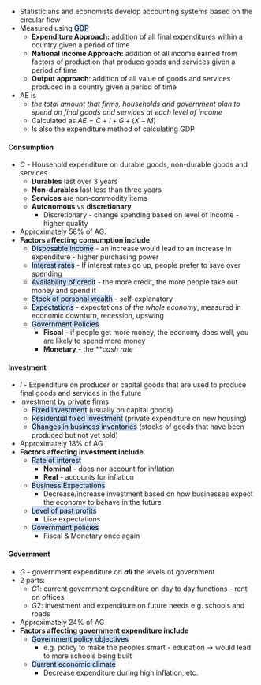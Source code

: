 - Statisticians and economists develop accounting systems based on the circular flow
- Measured using <mark style="background: #ADCCFFA6;">GDP</mark>
	- **Expenditure Approach:** addition of all final expenditures within a country given a period of time
	- **National income Approach:** addition of all income earned from factors of production that produce goods and services given a period of time
	- **Output approach**: addition of all value of goods and services produced in a country given a period of time
- AE is
	- *the total amount that firms, households and government plan to spend on final goods and services at each level of income*
	- Calculated as $AE=C+I+G+(X-M)$
	- Is also the expenditure method of calculating GDP

#### Consumption
- $C$ - Household expenditure on durable goods, non-durable goods and services
	- **Durables** last over 3 years
	- **Non-durables** last less than three years
	- **Services** are non-commodity items
	- **Autonomous** vs **discretionary**
		- Discretionary - change spending based on level of income - higher quality
- Approximately $58\%$ of AG.
- **Factors affecting consumption include**
	- <mark style="background: #ADCCFFA6;">Disposable income</mark> - an increase would lead to an increase in expenditure - higher purchasing power
	- <mark style="background: #ADCCFFA6;">Interest rates</mark> - If interest rates go up, people prefer to save over spending
	- <mark style="background: #ADCCFFA6;">Availability of credit</mark> - the more credit, the more people take out money and spend it
	- <mark style="background: #ADCCFFA6;">Stock of personal wealth</mark> - self-explanatory
	- <mark style="background: #ADCCFFA6;">Expectations</mark> - expectations of *the whole economy*, measured in economic downturn, recession, upswing
	- <mark style="background: #ADCCFFA6;">Government Policies</mark>
		- **Fiscal** - if people get more money, the economy does well, you are likely to spend more money
		- **Monetary** - the ***cash rate*

#### Investment
- $I$ - Expenditure on producer or capital goods that are used to produce final goods and services in the future
- Investment by private firms
	- <mark style="background: #ADCCFFA6;">Fixed investment</mark> (usually on capital goods)
	- <mark style="background: #ADCCFFA6;">Residential fixed investment</mark> (private expenditure on new housing)
	- <mark style="background: #ADCCFFA6;">Changes in business inventories</mark> (stocks of goods that have been produced but not yet sold)
- Approximately $18\%$ of AG
- **Factors affecting investment include**
	- <mark style="background: #ADCCFFA6;">Rate of interest</mark>
		- **Nominal** - does nor account for inflation
		- **Real** - accounts for inflation
	- <mark style="background: #ADCCFFA6;">Business Expectations</mark>
		- Decrease/increase investment based on how businesses expect the economy to behave in the future
	- <mark style="background: #ADCCFFA6;">Level of past profits</mark>
		- Like expectations
	- <mark style="background: #ADCCFFA6;">Government policies</mark>
		- Fiscal & Monetary once again

#### Government
- $G$ - government expenditure on ***all*** the levels of government
- 2 parts:
	- $G1$: current government expenditure on day to day functions - rent on offices
	- $G2:$ investment and expenditure on future needs e.g. schools and roads
- Approximately $24\%$ of AG
- **Factors affecting government expenditure include**
	- <mark style="background: #ADCCFFA6;">Government policy objectives</mark>
		- e.g. policy to make the peoples smart - education $\rightarrow$ would lead to more schools being built
	- <mark style="background: #ADCCFFA6;">Current economic climate</mark>
		- Decrease expenditure during high inflation, etc. 